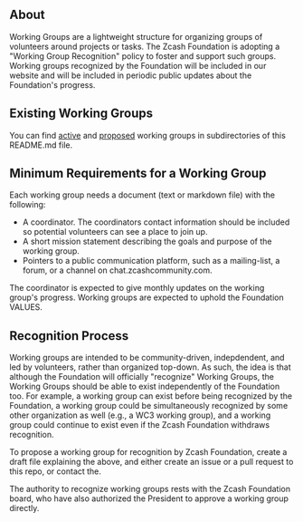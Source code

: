 About
-----

Working Groups are a lightweight structure for organizing groups of volunteers around projects or tasks. The Zcash Foundation is adopting a "Working Group Recognition" policy to foster and support such groups. Working groups recognized by the Foundation will be included in our website and will be included in periodic public updates about the Foundation's progress.

Existing Working Groups
-----------------------

You can find [active](./active/) and [proposed](./proposed/) working groups in subdirectories of this README.md file.

Minimum Requirements for a Working Group
----------------------------------------
Each working group needs a document (text or markdown file) with the following:
- A coordinator. The coordinators contact information should be included so potential volunteers can see a place to join up.
- A short mission statement describing the goals and purpose of the working group.
- Pointers to a public communication platform, such as a mailing-list, a forum, or a channel on chat.zcashcommunity.com.

The coordinator is expected to give monthly updates on the working group's progress. Working groups are expected to uphold the Foundation VALUES.

Recognition Process
-------------------
Working groups are intended to be community-driven, indepdendent, and led by volunteers, rather than organized top-down.
As such, the idea is that although the Foundation will officially "recognize" Working Groups, the Working Groups should be able to exist independently of the Foundation too. For example, a working group can exist before being recognized by the Foundation, a working group could be simultaneously recognized by some other organization as well (e.g., a WC3 working group), and a working group could continue to exist even if the Zcash Foundation withdraws recognition.

To propose a working group for recognition by Zcash Foundation, create a draft file explaining the above, and either create an issue or a pull request to this repo, or contact the.

The authority to recognize working groups rests with the Zcash Foundation board, who have also authorized the President to approve a working group directly.
